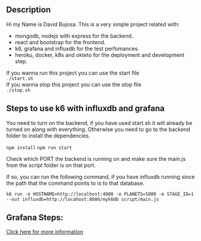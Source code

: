 ## Description
Hi my Name is David Bujosa.
This is a very simple project related with:
- mongodb, nodejs with express for the backend. 
- react and bootstrap for the frontend.
- k6, grafana and influxdb for the test perfomances.
- heroku, docker, k8s and okteto for the deployment and development step.

If you wanna run this project you can use the start file <br>
```./start.sh``` <br>
If you wanna stop this project you can use the stop file <br>
```./stop.sh``` <br>

## Steps to use k6 with influxdb and grafana

You need to turn on the backend, if you have used start.sh it will already be turned on along with everything. Otherwise you need to go to the backend folder to install the dependencies.

```npm install```
```npm run start```

Check which PORT the backend is running on and make sure the main.js from the script folder is on that port.

If so, you can run the following command, if you have influxdb running since the path that the command points to is to that database. <br>

```k6 run -e HOSTNAME=http://localhost:4000 -e PLANETS=5000 -e STAGE_ID=1 --out influxdb=http://locahost:8086/myk6db script/main.js```

## Grafana Steps:

   [Click here for more information](https://k6.io/docs/results-visualization/influxdb-+-grafana/) 